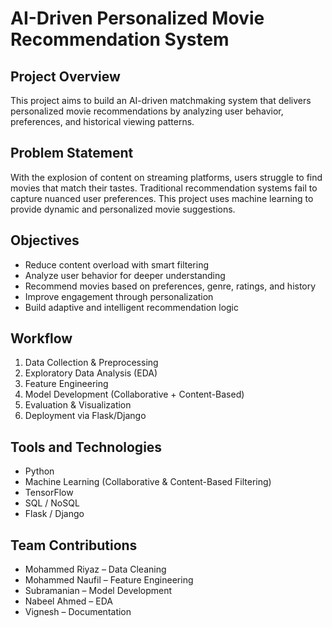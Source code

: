 # AI-Driven Personalized Movie Recommendation System

## Project Overview
This project aims to build an AI-driven matchmaking system that delivers personalized movie recommendations by analyzing user behavior, preferences, and historical viewing patterns.

## Problem Statement
With the explosion of content on streaming platforms, users struggle to find movies that match their tastes. Traditional recommendation systems fail to capture nuanced user preferences. This project uses machine learning to provide dynamic and personalized movie suggestions.

## Objectives
- Reduce content overload with smart filtering
- Analyze user behavior for deeper understanding
- Recommend movies based on preferences, genre, ratings, and history
- Improve engagement through personalization
- Build adaptive and intelligent recommendation logic

## Workflow
1. Data Collection & Preprocessing
2. Exploratory Data Analysis (EDA)
3. Feature Engineering
4. Model Development (Collaborative + Content-Based)
5. Evaluation & Visualization
6. Deployment via Flask/Django

## Tools and Technologies
- Python
- Machine Learning (Collaborative & Content-Based Filtering)
- TensorFlow
- SQL / NoSQL
- Flask / Django

## Team Contributions
- Mohammed Riyaz – Data Cleaning
- Mohammed Naufil – Feature Engineering
- Subramanian – Model Development
- Nabeel Ahmed – EDA
- Vignesh – Documentation

